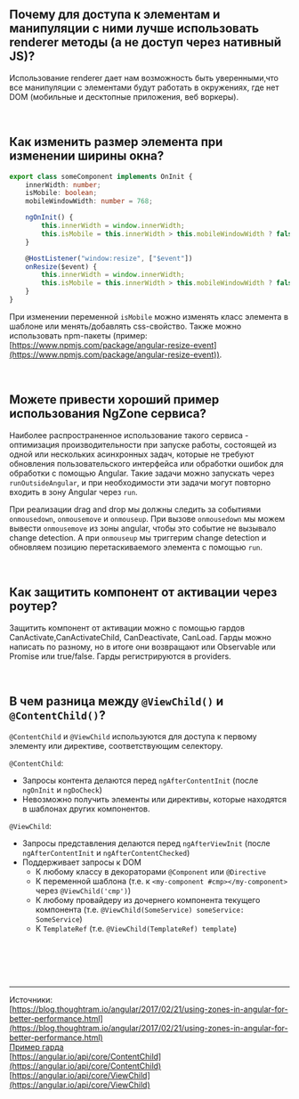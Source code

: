 ## <a name="renderer"></a> Почему для доступа к элементам и манипуляции с ними лучше использовать renderer методы (а не доступ через нативный JS)?

Использование renderer дает нам возможность быть уверенными,что все манипуляции с элементами будут работать в окружениях, где нет DOM (мобильные и десктопные приложения, веб воркеры).

<br/>

## <a name="size"></a>Как изменить размер элемента при изменении ширины окна?

```typescript
export class someComponent implements OnInit {
	innerWidth: number;
	isMobile: boolean;
	mobileWindowWidth: number = 768;

	ngOnInit() {
		this.innerWidth = window.innerWidth;
		this.isMobile = this.innerWidth > this.mobileWindowWidth ? false : true;
	}

	@HostListener("window:resize", ["$event"])
	onResize($event) {
		this.innerWidth = window.innerWidth;
		this.isMobile = this.innerWidth > this.mobileWindowWidth ? false : true;
	}
}
```

При изменении переменной `isMobile` можно изменять класс элемента в шаблоне или менять/добавлять css-свойство.
Также можно использовать npm-пакеты (пример: [https://www.npmjs.com/package/angular-resize-event](https://www.npmjs.com/package/angular-resize-event)).

<br/>

## <a name="ngzone-service"></a>Можете привести хороший пример использования NgZone сервиса?

Наиболее распространенное использование такого сервиса - оптимизация производительности при запуске работы, состоящей из одной или нескольких асинхронных задач, которые не требуют обновления пользовательского интерфейса или обработки ошибок для обработки с помощью Angular. Такие задачи можно запускать через `runOutsideAngular`, и при необходимости эти задачи могут повторно входить в зону Angular через `run`.

При реализации drag and drop мы должны следить за событиями `onmousedown`, `onmousemove` и `onmouseup`. При вызове `onmousedown` мы можем вывести `onmousemove` из зоны angular, чтобы это событие не вызывало change detection. А при `onmouseup` мы триггерим change detection и обновляем позицию перетаскиваемого элемента с помощью `run`.

<br/>

## <a name="component-protection"></a>Как защитить компонент от активации через роутер?

Защитить компонент от активации можно с помощью гардов CanActivate,CanActivateChild, CanDeactivate, CanLoad. Гарды можно написать по разному, но в итоге они возвращают или Observable или Promise или true/false. Гарды регистрируются в providers.

<br/>

## <a name="difference"></a>В чем разница между `@ViewChild()` и `@ContentChild()`?

`@ContentChild` и `@ViewChild` используются для доступа к первому элементу или директиве, соответствующим селектору.

`@ContentChild`:

- Запросы контента делаются перед `ngAfterContentInit` (после `ngOnInit` и `ngDoCheck`)
- Невозможно получить элементы или директивы, которые находятся в шаблонах других компонентов.
  <br/>

`@ViewChild`:

- Запросы представления делаются перед `ngAfterViewInit` (после `ngAfterContentInit` и `ngAfterContentChecked`)
- Поддерживает запросы к DOM
  - К любому классу в декораторами `@Component` или `@Directive`
  - К переменной шаблона (т.е. к `<my-component #cmp></my-component>` через `@ViewChild('cmp')`)
  - К любому провайдеру из дочернего компонента текущего компонента (т.е. `@ViewChild(SomeService) someService: SomeService`)
  - К `TemplateRef` (т.е. `@ViewChild(TemplateRef) template`)

<br/>
<br/>
<br/>
<br/>

<hr/>

Источники: <br/>
[https://blog.thoughtram.io/angular/2017/02/21/using-zones-in-angular-for-better-performance.html](https://blog.thoughtram.io/angular/2017/02/21/using-zones-in-angular-for-better-performance.html)
<br/>
[Пример гарда](https://github.com/johnpapa/angular-first-look-examples/blob/master/_examples/storyline-tracker/app/core/auth-guard.service.ts)
<br/>
[https://angular.io/api/core/ContentChild](https://angular.io/api/core/ContentChild)
<br/>
[https://angular.io/api/core/ViewChild](https://angular.io/api/core/ViewChild)
